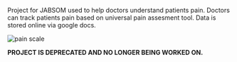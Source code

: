 Project for JABSOM used to help doctors understand patients pain.
Doctors can track patients pain based on universal pain assesment tool. Data is stored online via google docs. 

![pain scale](https://github.com/lsoriano808/fluffy/blob/master/Pain-Scale-Wong-Baker.jpg)

<b> PROJECT IS DEPRECATED AND NO LONGER BEING WORKED ON.</b>
